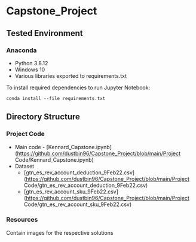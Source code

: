 # Capstone_Project

## Tested Environment

### Anaconda

- Python 3.8.12
- Windows 10
- Various libraries exported to requirements.txt

To install required dependencies to run Jupyter Notebook:

```
conda install --file requirements.txt
```



## Directory Structure

### Project Code

- Main code - [Kennard_Capstone.ipynb](https://github.com/dustbin96/Capstone_Project/blob/main/Project Code/Kennard_Capstone.ipynb)
- Dataset
  - [gtn_es_rev_account_deduction_9Feb22.csv](https://github.com/dustbin96/Capstone_Project/blob/main/Project Code/gtn_es_rev_account_deduction_9Feb22.csv)
  - [gtn_es_rev_account_sku_9Feb22.csv](https://github.com/dustbin96/Capstone_Project/blob/main/Project Code/gtn_es_rev_account_sku_9Feb22.csv)

### Resources

Contain images for the respective solutions

